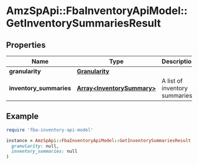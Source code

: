 # AmzSpApi::FbaInventoryApiModel::GetInventorySummariesResult

## Properties

| Name | Type | Description | Notes |
| ---- | ---- | ----------- | ----- |
| **granularity** | [**Granularity**](Granularity.md) |  |  |
| **inventory_summaries** | [**Array&lt;InventorySummary&gt;**](InventorySummary.md) | A list of inventory summaries. |  |

## Example

```ruby
require 'fba-inventory-api-model'

instance = AmzSpApi::FbaInventoryApiModel::GetInventorySummariesResult.new(
  granularity: null,
  inventory_summaries: null
)
```

